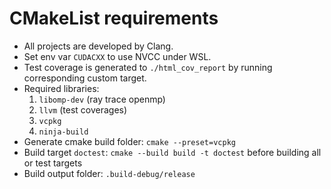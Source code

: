 # CMakeList requirements

- All projects are developed by Clang.
- Set env var `CUDACXX` to use NVCC under WSL.
- Test coverage is generated to `./html_cov_report` by running corresponding custom target.
- Required libraries: 
    1. `libomp-dev` (ray trace openmp) 
    1. `llvm` (test coverages)
    1. `vcpkg`
    1. `ninja-build`
- Generate cmake build folder: `cmake --preset=vcpkg`
- Build target `doctest`: `cmake --build build -t doctest` before building all or test targets
- Build output folder: `.build-debug/release`